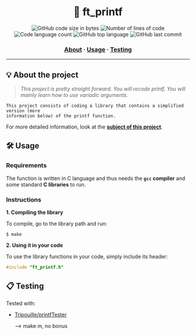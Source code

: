 <h1 align="center">
	📝 ft_printf
</h1>

</p>

<p align="center">
	<img alt="GitHub code size in bytes" src="https://img.shields.io/github/languages/code-size/jblackiex/42_printf?color=lightblue" />
	<img alt="Number of lines of code" src="https://img.shields.io/tokei/lines/github/jblackiex/42_printf?color=critical" />
	<img alt="Code language count" src="https://img.shields.io/github/languages/count/jblackiex/42_printf?color=yellow" />
	<img alt="GitHub top language" src="https://img.shields.io/github/languages/top/jblackiex/42_printf?color=black" />
	<img alt="GitHub last commit" src="https://img.shields.io/github/last-commit/jblackiex/42_printf?color=green" />
</p>

<h3 align="center">
	<a href="#%EF%B8%8F-about">About</a>
	<span> · </span>
	<a href="#%EF%B8%8F-usage">Usage</a>
	<span> · </span>
	<a href="#-testing">Testing</a>
</h3>

---

## 💡 About the project

> _This project is pretty straight forward. You will recode printf. You will mainly learn how to use variadic arguments._

	This project consists of coding a library that contains a simplified version (more
	information below) of the printf function.

For more detailed information, look at the [**subject of this project**](https://github.com/Surfi89/42cursus/tree/main/Subject%20PDFs).


## 🛠️ Usage

### Requirements

The function is written in C language and thus needs the **`gcc` compiler** and some standard **C libraries** to run.

### Instructions

**1. Compiling the library**

To compile, go to the library path and run:

```shell
$ make
```

**2. Using it in your code**

To use the library functions in your code, simply include its header:

```C
#include "ft_printf.h"
```

## 📋 Testing

Tested with:

* [Tripouille/printfTester](https://github.com/Tripouille/printfTester)
   <p>--> make m, no bonus</p>
